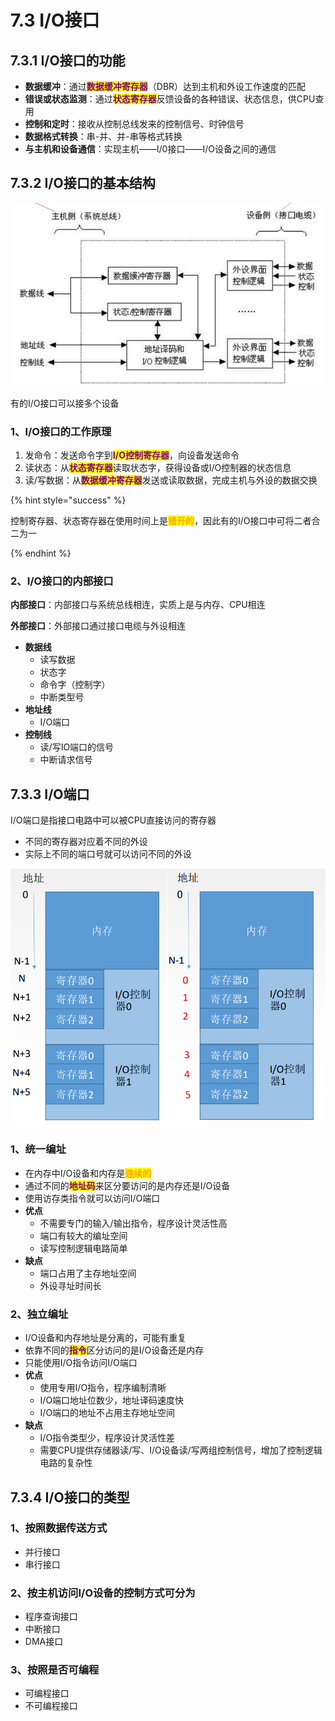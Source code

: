 # 7.3 I/O接口

## 7.3.1 I/O接口的功能

- **数据缓冲**：通过<mark style="color:purple;">**数据缓冲寄存器**</mark>（DBR）达到主机和外设工作速度的匹配
- **错误或状态监测**：通过<mark style="color:purple;">**状态寄存器**</mark>反馈设备的各种错误、状态信息，供CPU查用
- **控制和定时**：接收从控制总线发来的控制信号、时钟信号
- **数据格式转换**：串-并、并-串等格式转换
- **与主机和设备通信**：实现主机——I/0接口——I/O设备之间的通信

## 7.3.2 I/O接口的基本结构

![I_O接口结构](../.gitbook/assets/I_O接口结构.png)

有的I/O接口可以接多个设备

### 1、I/O接口的工作原理

1. 发命令：发送命令字到<mark style="color:purple;">**I/O控制寄存器**</mark>，向设备发送命令
2. 读状态：从<mark style="color:purple;">**状态寄存器**</mark>读取状态字，获得设备或I/O控制器的状态信息
3. 读/写数据：从<mark style="color:purple;">**数据缓冲寄存器**</mark>发送或读取数据，完成主机与外设的数据交换

{% hint style="success" %}

控制寄存器、状态寄存器在使用时间上是<mark style="color:orange;">**错开的**</mark>，因此有的I/O接口中可将二者合二为一

{% endhint %}

### 2、I/O接口的内部接口

**内部接口**：内部接口与系统总线相连，实质上是与内存、CPU相连

**外部接口**：外部接口通过接口电缆与外设相连

- **数据线**
  - 读写数据
  - 状态字
  - 命令字（控制字）
  - 中断类型号
- **地址线**
  - I/O端口
- **控制线**
  - 读/写IO端口的信号
  - 中断请求信号

## 7.3.3 I/O端口

I/O端口是指接口电路中可以被CPU直接访问的寄存器

- 不同的寄存器对应着不同的外设
- 实际上不同的端口号就可以访问不同的外设

![统一编址和独立编址](../.gitbook/assets/统一编址和独立编址.png)

### 1、统一编址

- 在内存中I/O设备和内存是<mark style="color:orange;">**连续的**</mark>
- 通过不同的<mark style="color:purple;">**地址码**</mark>来区分要访问的是内存还是I/O设备
- 使用访存类指令就可以访问I/O端口
- **优点**
  - 不需要专门的输入/输出指令，程序设计灵活性高
  - 端口有较大的编址空间
  - 读写控制逻辑电路简单
- **缺点**
  - 端口占用了主存地址空间
  - 外设寻址时间长

### 2、独立编址

- I/O设备和内存地址是分离的，可能有重复
- 依靠不同的<mark style="color:purple;">**指令**</mark>区分访问的是I/O设备还是内存
- 只能使用I/O指令访问I/O端口
- **优点**
  - 使用专用I/O指令，程序编制清晰
  - I/O端口地址位数少，地址译码速度快
  - I/O端口的地址不占用主存地址空间
- **缺点**
  - I/O指令类型少，程序设计灵活性差
  - 需要CPU提供存储器读/写、I/O设备读/写两组控制信号，增加了控制逻辑电路的复杂性

## 7.3.4 I/O接口的类型

### 1、按照数据传送方式

- 并行接口
- 串行接口

### 2、按主机访问I/O设备的控制方式可分为

- 程序查询接口
- 中断接口
- DMA接口

### 3、按照是否可编程

- 可编程接口
- 不可编程接口
